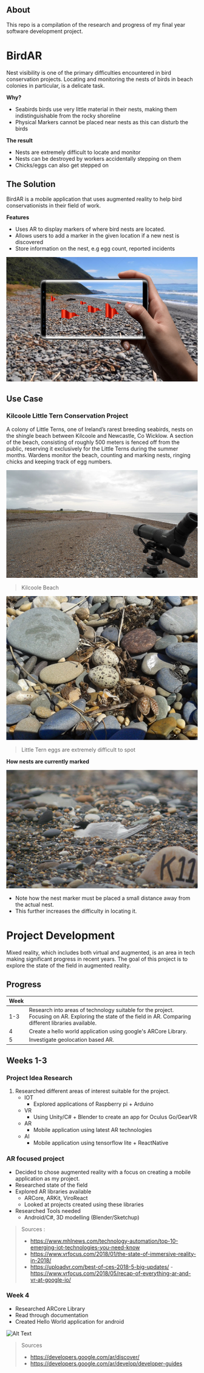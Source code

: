 

## About 

This repo is a compilation of the research and progress of my final year software development project. 


# BirdAR
Nest visibility is one of the primary difficulties encountered in bird conservation projects. Locating and monitoring the nests of birds in beach colonies in particular, is a delicate task. 

**Why?**
- Seabirds birds use very little material in their nests, making them indistinguishable from the rocky shoreline
- Physical Markers cannot be placed near nests as this can disturb the birds

 **The result**
 - Nests are extremely difficult to locate and monitor
 - Nests can be destroyed by workers accidentally stepping on them
 - Chicks/eggs can also get stepped on
 
## The Solution 
BirdAR is a mobile application that uses augmented reality to help bird conservationists in their field of work.

**Features** 
 - Uses AR to display markers of where bird nests are located. 
 - Allows users to add a marker in the given location if a new nest is discovered
 - Store information on the nest, e.g egg count, reported incidents

![Alt Text](https://github.com/DaireNiC/AR-Application/blob/master/media/app_mockup.jpg)


## Use Case
### Kilcoole Little Tern Conservation Project
A colony of Little Terns, one of Ireland’s rarest breeding seabirds, nests on the shingle beach between Kilcoole and Newcastle, Co Wicklow. A section of the beach, consisting of roughly 500 meters is fenced off from the public, reserving it exclusively for the Little Terns during the summer months. Wardens monitor the beach, counting and marking nests, ringing chicks and keeping track of egg numbers.

![Alt Text](https://github.com/DaireNiC/AR-Application/blob/master/media/beach_kilcoole.JPG)
> Kilcoole Beach

![Alt Text](https://github.com/DaireNiC/AR-Application/blob/master/media/beach_kilcoole_nest_egg.jpg)
> Little Tern eggs are extremely difficult to spot

**How nests are currently marked**  

![Alt Text](https://github.com/DaireNiC/AR-Application/blob/master/media/beach_kilcoole_nest.JPG)
- Note how the nest marker must be placed a small distance away from the actual nest.
- This further increases the difficulty in locating it.

#  Project Development  
Mixed reality, which includes both virtual and augmented, is an area in tech making significant progress in recent years. The goal of this project is to explore the state of the field in augmented reality. 

## Progress 

|Week|   |
|--|--|
| 1-3 | Research into areas of technology suitable for the project. Focusing on AR. Exploring the state of the field in AR. Comparing different libraries available. 
4 | Create a hello world application using google's ARCore Library. 
5 | Investigate geolocation based AR. 

## Weeks 1-3

### Project Idea Research

 1.  Researched different areas of interest suitable for the project.
	 - IOT 
		 -  Explored applications of Raspberry pi + Arduino
	 - VR 
		 - Using Unity/C# + Blender to create an app for Oculus Go/GearVR
	 - AR 
		 - Mobile application using latest AR technologies
	 - AI
		 - Mobile application using tensorflow lite + ReactNative 

### AR focused project
- Decided to chose augmented reality with a focus on creating a mobile application as my project.
- Researched state of the field 
- Explored AR libraries available 
	- ARCore, ARKit, ViroReact
	- Looked at projects created using these libraries 
 - Researched Tools needed
	 - Android/C#, 3D modelling (Blender/Sketchup)


> Sources :
>-  https://www.mhlnews.com/technology-automation/top-10-emerging-iot-technologies-you-need-know
> - https://www.vrfocus.com/2018/01/the-state-of-immersive-reality-in-2018/
> - https://uploadvr.com/best-of-ces-2018-5-big-updates/ - https://www.vrfocus.com/2018/05/recap-of-everything-ar-and-vr-at-google-io/

### Week 4
- Researched ARCore Library 
- Read through documentation 
- Created Hello World application for android

![Alt Text](https://media.giphy.com/media/39yDlAJDTmnJolROYc/giphy.gif)

> Sources
> - https://developers.google.com/ar/discover/
> - https://developers.google.com/ar/develop/developer-guides




